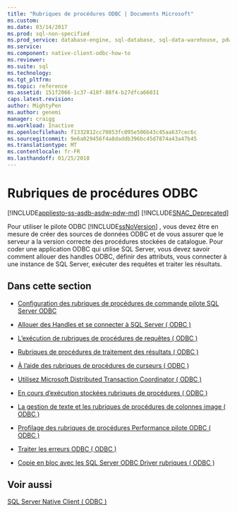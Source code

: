 ```yaml
---
title: "Rubriques de procédures ODBC | Documents Microsoft"
ms.custom: 
ms.date: 03/14/2017
ms.prod: sql-non-specified
ms.prod_service: database-engine, sql-database, sql-data-warehouse, pdw
ms.service: 
ms.component: native-client-odbc-how-to
ms.reviewer: 
ms.suite: sql
ms.technology: 
ms.tgt_pltfrm: 
ms.topic: reference
ms.assetid: 151f2066-1c37-410f-88f4-b27dfca66031
caps.latest.revision: 
author: MightyPen
ms.author: genemi
manager: craigg
ms.workload: Inactive
ms.openlocfilehash: f1332812cc70853fc095e506b43c45aa637cec6c
ms.sourcegitcommit: 9e6a029456f4a8daddb396bc45d7874a43a47b45
ms.translationtype: MT
ms.contentlocale: fr-FR
ms.lasthandoff: 01/25/2018
---
```

# <a name="odbc-how-to-topics"></a>Rubriques de procédures ODBC
[!INCLUDE[appliesto-ss-asdb-asdw-pdw-md](../../includes/appliesto-ss-asdb-asdw-pdw-md.md)]
[!INCLUDE[SNAC_Deprecated](../../includes/snac-deprecated.md)]

  Pour utiliser le pilote ODBC [!INCLUDE[ssNoVersion](../../includes/ssnoversion-md.md)] , vous devez être en mesure de créer des sources de données ODBC et de vous assurer que le serveur a la version correcte des procédures stockées de catalogue. Pour coder une application ODBC qui utilise SQL Server, vous devez savoir comment allouer des handles ODBC, définir des attributs, vous connecter à une instance de SQL Server, exécuter des requêtes et traiter les résultats.  
  
## <a name="in-this-section"></a>Dans cette section  
  
-   [Configuration des rubriques de procédures de commande pilote SQL Server ODBC](http://msdn.microsoft.com/library/e26fbc87-9483-4a2e-99f1-bf52a58360db)  
  
-   [Allouer des Handles et se connecter à SQL Server &#40; ODBC &#41;](../../relational-databases/native-client-odbc-how-to/allocate-handles-and-connect-to-sql-server-odbc.md)  
  
-   [L’exécution de rubriques de procédures de requêtes &#40; ODBC &#41;](../../relational-databases/native-client-odbc-how-to/execute-queries/executing-queries-how-to-topics-odbc.md)  
  
-   [Rubriques de procédures de traitement des résultats &#40; ODBC &#41;](http://msdn.microsoft.com/library/772d9064-c91d-4cac-8b60-fcc16bf76e10)  
  
-   [À l’aide des rubriques de procédures de curseurs &#40; ODBC &#41;](../../relational-databases/native-client-odbc-how-to/cursors/using-cursors-how-to-topics-odbc.md)  
  
-   [Utilisez Microsoft Distributed Transaction Coordinator &#40; ODBC &#41;](../../relational-databases/native-client-odbc-how-to/use-microsoft-distributed-transaction-coordinator-odbc.md)  
  
-   [En cours d’exécution stockées rubriques de procédures &#40; ODBC &#41;](http://msdn.microsoft.com/library/c2220182-a23d-4475-b353-77a77ab613d6)  
  
-   [La gestion de texte et les rubriques de procédures de colonnes image &#40; ODBC &#41;](http://msdn.microsoft.com/library/f97333ad-e2ab-4d26-9395-741ba25f2c28)  
  
-   [Profilage des rubriques de procédures Performance pilote ODBC &#40; ODBC &#41;](../../relational-databases/native-client-odbc-how-to/profiling-odbc-driver-performance-odbc.md)  
  
-   [Traiter les erreurs ODBC &#40; ODBC &#41;](../../relational-databases/native-client-odbc-how-to/process-odbc-errors-odbc.md)  
  
-   [Copie en bloc avec les SQL Server ODBC Driver rubriques &#40; ODBC &#41;](../../relational-databases/native-client-odbc-how-to/bulk-copy/bulk-copying-with-the-sql-server-odbc-driver-how-to-topics-odbc.md)  
  
## <a name="see-also"></a>Voir aussi  
 [SQL Server Native Client &#40; ODBC &#41;](../../relational-databases/native-client/odbc/sql-server-native-client-odbc.md)  
  
  
